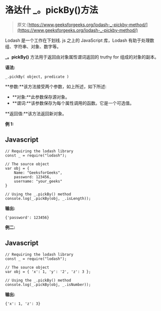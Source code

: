 # 洛达什 _。pickBy()方法

> 原文:[https://www.geeksforgeeks.org/lodash-_-pickby-method/](https://www.geeksforgeeks.org/lodash-_-pickby-method/)

Lodash 是一个工作在下划线. js 之上的 JavaScript 库，Lodash 有助于处理数组、字符串、对象、数字等。

**_。pickBy()** 方法用于返回由对象属性谓词返回的 truthy for 组成的对象的副本。

**语法:**

```
_.pickBy( object, predicate )
```

**参数:**该方法接受两个参数，如上所述，如下所述:

*   **对象:**此参数保存源对象。
*   **谓词:**该参数保存为每个属性调用的函数。它是一个可选值。

**返回值:**该方法返回新对象。

**例 1:**

## Javascript

```
// Requiring the lodash library  
const _ = require("lodash");  

// The source object
var obj = { 
    Name: "GeeksforGeeks", 
    password: 123456, 
    username: "your_geeks"
}

// Using the _.pickBy() method 
console.log(_.pickBy(obj, _.isLength));
```

**输出:**

```
{'password': 123456}
```

**例二:**

## Javascript

```
// Requiring the lodash library  
const _ = require("lodash");  

// The source object
var obj = { 'x': 1, 'y': '2', 'z': 3 };

// Using the _.pickBy() method 
console.log(_.pickBy(obj, _.isNumber));
```

**输出:**

```
{'x': 1, 'z': 3}
```